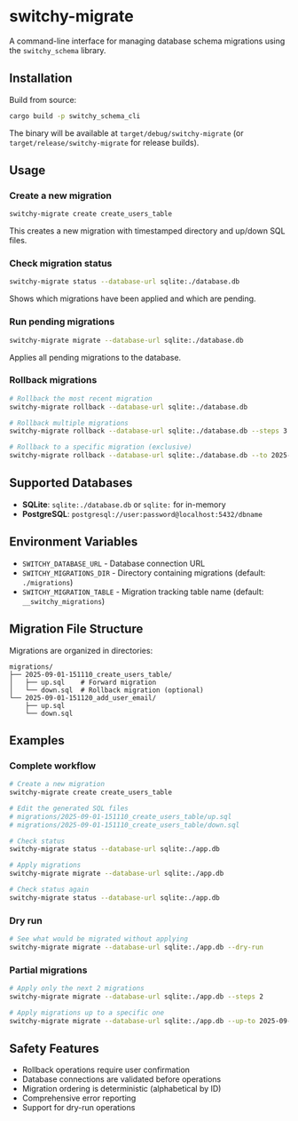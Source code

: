 # switchy-migrate

A command-line interface for managing database schema migrations using the `switchy_schema` library.

## Installation

Build from source:

```bash
cargo build -p switchy_schema_cli
```

The binary will be available at `target/debug/switchy-migrate` (or `target/release/switchy-migrate` for release builds).

## Usage

### Create a new migration

```bash
switchy-migrate create create_users_table
```

This creates a new migration with timestamped directory and up/down SQL files.

### Check migration status

```bash
switchy-migrate status --database-url sqlite:./database.db
```

Shows which migrations have been applied and which are pending.

### Run pending migrations

```bash
switchy-migrate migrate --database-url sqlite:./database.db
```

Applies all pending migrations to the database.

### Rollback migrations

```bash
# Rollback the most recent migration
switchy-migrate rollback --database-url sqlite:./database.db

# Rollback multiple migrations
switchy-migrate rollback --database-url sqlite:./database.db --steps 3

# Rollback to a specific migration (exclusive)
switchy-migrate rollback --database-url sqlite:./database.db --to 2025-01-01-120000_initial_schema
```

## Supported Databases

- **SQLite**: `sqlite:./database.db` or `sqlite:` for in-memory
- **PostgreSQL**: `postgresql://user:password@localhost:5432/dbname`

## Environment Variables

- `SWITCHY_DATABASE_URL` - Database connection URL
- `SWITCHY_MIGRATIONS_DIR` - Directory containing migrations (default: `./migrations`)
- `SWITCHY_MIGRATION_TABLE` - Migration tracking table name (default: `__switchy_migrations`)

## Migration File Structure

Migrations are organized in directories:

```
migrations/
├── 2025-09-01-151110_create_users_table/
│   ├── up.sql    # Forward migration
│   └── down.sql  # Rollback migration (optional)
└── 2025-09-01-151120_add_user_email/
    ├── up.sql
    └── down.sql
```

## Examples

### Complete workflow

```bash
# Create a new migration
switchy-migrate create create_users_table

# Edit the generated SQL files
# migrations/2025-09-01-151110_create_users_table/up.sql
# migrations/2025-09-01-151110_create_users_table/down.sql

# Check status
switchy-migrate status --database-url sqlite:./app.db

# Apply migrations
switchy-migrate migrate --database-url sqlite:./app.db

# Check status again
switchy-migrate status --database-url sqlite:./app.db
```

### Dry run

```bash
# See what would be migrated without applying
switchy-migrate migrate --database-url sqlite:./app.db --dry-run
```

### Partial migrations

```bash
# Apply only the next 2 migrations
switchy-migrate migrate --database-url sqlite:./app.db --steps 2

# Apply migrations up to a specific one
switchy-migrate migrate --database-url sqlite:./app.db --up-to 2025-09-01-151120_add_user_email
```

## Safety Features

- Rollback operations require user confirmation
- Database connections are validated before operations
- Migration ordering is deterministic (alphabetical by ID)
- Comprehensive error reporting
- Support for dry-run operations